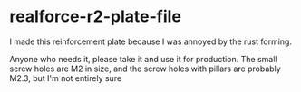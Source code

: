 # realforce-r2-plate-file
I made this reinforcement plate because I was annoyed by the rust forming.

Anyone who needs it, please take it and use it for production. 
The small screw holes are M2 in size, and the screw holes with pillars are probably M2.3, but I'm not entirely sure
